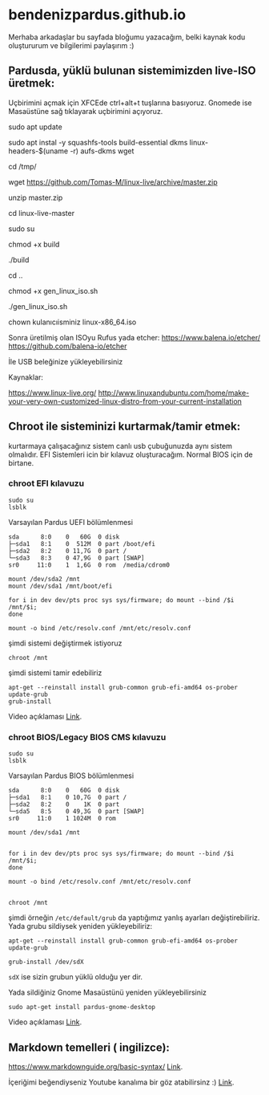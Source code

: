 # bendenizpardus.github.io


Merhaba arkadaşlar bu sayfada bloğumu yazacağım, belki kaynak kodu oluştururum ve bilgilerimi paylaşırım :)


## Pardusda, yüklü bulunan sistemimizden live-ISO üretmek:

Uçbirimini açmak için XFCEde ctrl+alt+t tuşlarına basıyoruz.
Gnomede ise Masaüstüne sağ tıklayarak uçbirimini açıyoruz.

sudo apt update

sudo apt instal -y squashfs-tools build-essential dkms linux-headers-$(uname -r) aufs-dkms wget

cd /tmp/

wget https://github.com/Tomas-M/linux-live/archive/master.zip

unzip master.zip

cd linux-live-master

sudo su

chmod +x build

./build

cd ..

chmod +x gen_linux_iso.sh 

./gen_linux_iso.sh

chown kulanıcıisminiz linux-x86_64.iso

Sonra üretilmiş olan ISOyu Rufus yada etcher:
https://www.balena.io/etcher/
https://github.com/balena-io/etcher

İle USB beleğinize yükleyebilirsiniz

Kaynaklar:

https://www.linux-live.org/
http://www.linuxandubuntu.com/home/make-your-very-own-customized-linux-distro-from-your-current-installation



## Chroot ile sisteminizi kurtarmak/tamir etmek:

kurtarmaya çalışacağınız sistem canlı usb çubuğunuzda aynı sistem olmalıdır. EFI Sistemleri icin bir kılavuz oluşturacağım. Normal BIOS için de birtane.


### chroot EFI kılavuzu
```
sudo su
lsblk 
```
Varsayılan Pardus UEFI bölümlenmesi
```
sda      8:0    0   60G  0 disk 
├─sda1   8:1    0  512M  0 part /boot/efi
├─sda2   8:2    0 11,7G  0 part /
└─sda3   8:3    0 47,9G  0 part [SWAP]
sr0     11:0    1  1,6G  0 rom  /media/cdrom0

```


```
mount /dev/sda2 /mnt
mount /dev/sda1 /mnt/boot/efi
```

```
for i in dev dev/pts proc sys sys/firmware; do mount --bind /$i /mnt/$i;
done
```

```
mount -o bind /etc/resolv.conf /mnt/etc/resolv.conf
```
şimdi sistemi değiştirmek istiyoruz



```
chroot /mnt
```
şimdi sistemi tamir edebiliriz

```
apt-get --reinstall install grub-common grub-efi-amd64 os-prober
update-grub
grub-install
```
Video açıklaması [Link](https://youtu.be/RHXIuA26-h4).

### chroot BIOS/Legacy BIOS CMS kılavuzu

```
sudo su
lsblk
```
Varsayılan Pardus BIOS bölümlenmesi

```
sda      8:0    0   60G  0 disk 
├─sda1   8:1    0 10,7G  0 part /
├─sda2   8:2    0    1K  0 part 
└─sda5   8:5    0 49,3G  0 part [SWAP]
sr0     11:0    1 1024M  0 rom  
```



```
mount /dev/sda1 /mnt


for i in dev dev/pts proc sys sys/firmware; do mount --bind /$i /mnt/$i;
done

mount -o bind /etc/resolv.conf /mnt/etc/resolv.conf


chroot /mnt
```
şimdi örneğin `/etc/default/grub` da yaptığımız yanlış ayarları değiştirebiliriz.
Yada grubu sildiysek yeniden yükleyebiliriz:

```
apt-get --reinstall install grub-common grub-efi-amd64 os-prober
update-grub

```


```
grub-install /dev/sdX
```
`sdX` ise sizin grubun yüklü olduğu yer dir.

Yada sildiğiniz Gnome Masaüstünü yeniden yükleyebilirsiniz
```
sudo apt-get install pardus-gnome-desktop
```

Video açıklaması [Link](https://youtu.be/6JRoDVnd3N0).

## Markdown temelleri ( ingilizce):

https://www.markdownguide.org/basic-syntax/ [Link](https://www.markdownguide.org/basic-syntax/).

İçeriğimi beğendiyseniz Youtube kanalıma bir göz atabilirsinz :) [Link](https://www.youtube.com/channel/UC0AdzNi_mW1-QEJ_fuJFoWw/featured).
